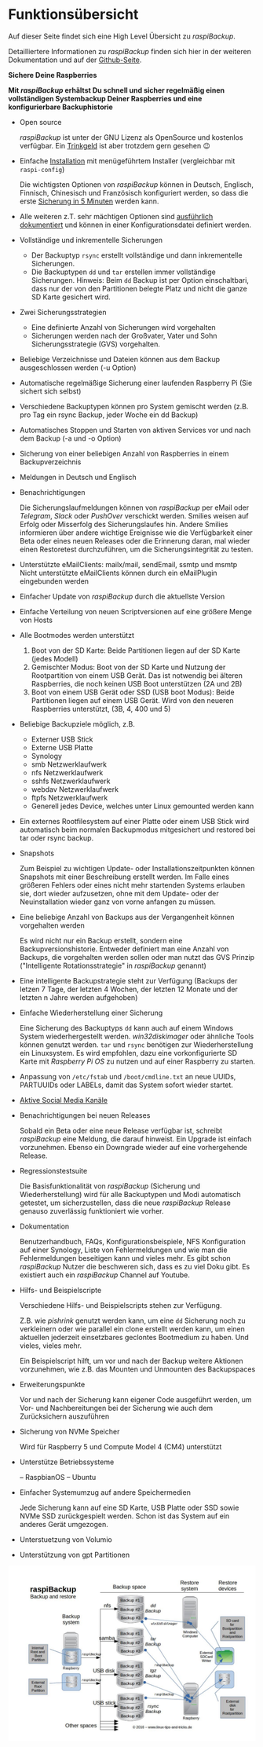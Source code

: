 # Funktionsübersicht

Auf dieser Seite findet sich eine High Level Übersicht zu *raspiBackup*.

Detailliertere Informationen zu *raspiBackup* finden sich hier in der weiteren Dokumentation
und auf der [Github-Seite](https://github.com/framps/raspiBackup).

**Sichere Deine Raspberries**

**Mit *raspiBackup* erhältst Du schnell und sicher regelmäßig einen vollständigen Systembackup Deiner Raspberries und eine konfigurierbare Backuphistorie**

  - Open source

    *raspiBackup* ist unter der GNU Lizenz als OpenSource und kostenlos verfügbar.
    Ein [Trinkgeld](introduction.md#donation) ist aber trotzdem gern gesehen 😉

  - Einfache [Installation](installation.md) mit menügeführtem Installer (vergleichbar mit `raspi-config`)

    Die wichtigsten Optionen von *raspiBackup* können in Deutsch, Englisch, Finnisch,
    Chinesisch und Französisch konfiguriert werden, so dass die erste [Sicherung
    in 5 Minuten](installation-in-5-minutes.md) werden kann.

  - Alle weiteren z.T. sehr mächtigen Optionen sind [ausführlich dokumentiert](details.md)
    und können in einer Konfigurationsdatei definiert werden.

  - Vollständige und inkrementelle Sicherungen

      - Der Backuptyp `rsync` erstellt vollständige und dann inkrementelle Sicherungen.
      - Die Backuptypen `dd` und `tar` erstellen immer vollständige Sicherungen.
        Hinweis: Beim `dd` Backup ist per Option einschaltbari, dass nur der von den Partitionen belegte Platz und nicht die ganze SD Karte gesichert wird.

  - Zwei Sicherungsstrategien

      - Eine definierte Anzahl von Sicherungen wird vorgehalten
      - Sicherungen werden nach der Großvater, Vater und Sohn Sicherungsstrategie (GVS) vorgehalten.

  - Beliebige Verzeichnisse und Dateien können aus dem Backup ausgeschlossen werden (-u Option)

  - Automatische regelmäßige Sicherung einer laufenden Raspberry Pi (Sie sichert sich selbst)

  - Verschiedene Backuptypen können pro System gemischt werden (z.B. pro Tag ein rsync Backup, jeder Woche ein dd Backup)

  - Automatisches Stoppen und Starten von aktiven Services vor und nach dem Backup (-a und -o Option)

  - Sicherung von einer beliebigen Anzahl von Raspberries in einem Backupverzeichnis

  - Meldungen in Deutsch und Englisch

  - Benachrichtigungen

    Die Sicherungslaufmeldungen können von *raspiBackup* per eMail oder *Telegram*,
    *Slack* oder *PushOver* verschickt werden. Smilies weisen auf Erfolg oder
    Misserfolg des Sicherungslaufes hin. Andere Smilies informieren über andere
    wichtige Ereignisse wie die Verfügbarkeit einer Beta oder eines neuen Releases
    oder die Erinnerung daran, mal wieder einen Restoretest durchzuführen, um die
    Sicherungsintegrität zu testen.

  - Unterstützte eMailClients: mailx/mail, sendEmail, ssmtp und msmtp
    Nicht unterstützte eMailClients können durch ein eMailPlugin eingebunden werden

  - Einfacher Update von *raspiBackup* durch die aktuellste Version
  - Einfache Verteilung von neuen Scriptversionen auf eine größere Menge von Hosts

  - Alle Bootmodes werden unterstützt

      1. Boot von der SD Karte: Beide Partitionen liegen auf der SD Karte
         (jedes Modell)
      2. Gemischter Modus: Boot von der SD Karte und Nutzung der Rootpartition
         von einem USB Gerät. Das ist notwendig bei älteren Raspberries, die
         noch keinen USB Boot unterstützen (2A und 2B)
      3. Boot von einem USB Gerät oder SSD (USB boot Modus): Beide Partitionen
         liegen auf einem USB Gerät. Wird von den neueren Raspberries
         unterstützt, (3B, 4, 400 und 5)

  - Beliebige Backupziele möglich, z.B.

      - Externer USB Stick
      - Externe USB Platte
      - Synology
      - smb Netzwerklaufwerk
      - nfs Netzwerklaufwerk
      - sshfs Netzwerklaufwerk
      - webdav Netzwerklaufwerk
      - ftpfs Netzwerklaufwerk
      - Generell jedes Device, welches unter Linux gemounted werden kann

  - Ein externes Rootfilesystem auf einer Platte oder einem USB Stick wird
    automatisch beim normalen Backupmodus mitgesichert und restored bei tar
    oder rsync backup.

  - Snapshots

    Zum Beispiel zu wichtigen Update- oder Installationszeitpunkten können
    Snapshots mit einer Beschreibung erstellt werden. Im Falle eines größeren
    Fehlers oder eines nicht mehr startenden Systems erlauben sie, dort wieder
    aufzusetzen, ohne mit dem Update- oder der Neuinstallation wieder ganz von
    vorne anfangen zu müssen.

  - Eine beliebige Anzahl von Backups aus der Vergangenheit können vorgehalten werden

    Es wird nicht nur ein Backup erstellt, sondern eine Backupversionshistorie.
    Entweder definiert man eine Anzahl von Backups, die vorgehalten werden sollen
    oder man nutzt das GVS Prinzip ("Intelligente Rotationsstrategie" in *raspiBackup*
    genannt)

  - Eine intelligente Backupstrategie steht zur Verfügung
    (Backups der letzen 7 Tage, der letzten 4 Wochen, der letzten 12 Monate und der letzten n Jahre werden aufgehoben)

  - Einfache Wiederherstellung einer Sicherung

    Eine Sicherung des Backuptyps `dd` kann auch auf einem Windows System
    wiederhergestellt werden. *win32diskimager* oder ähnliche Tools können genutzt
    werden.
    `tar` und `rsync` benötigen zur Wiederherstellung ein Linuxsystem.
    Es wird empfohlen, dazu eine vorkonfigurierte SD Karte mit *Raspberry Pi
    OS* zu nutzen und auf einer Raspberry zu starten.

  - Anpassung von `/etc/fstab` und `/boot/cmdline.txt` an neue UUIDs, PARTUUIDs
    oder LABELs, damit das System sofort wieder startet.

  - [Aktive Social Media Kanäle](introduction.md#kontakt)

  - Benachrichtigungen bei neuen Releases

    Sobald ein Beta oder eine neue Release verfügbar ist, schreibt *raspiBackup* eine
    Meldung, die darauf hinweist. Ein Upgrade ist einfach vorzunehmen. Ebenso ein
    Downgrade wieder auf eine vorhergehende Release.

  - Regressionstestsuite

    Die Basisfunktionalität von *raspiBackup* (Sicherung und Wiederherstellung) wird
    für alle Backuptypen und Modi automatisch getestet, um sicherzustellen, dass die
    neue *raspiBackup* Release genauso zuverlässig funktioniert wie vorher.

  - Dokumentation

    Benutzerhandbuch, FAQs, Konfigurationsbeispiele, NFS Konfiguration auf einer
    Synology, Liste von Fehlermeldungen und wie man die Fehlermeldungen beseitigen
    kann und vieles mehr. Es gibt schon *raspiBackup* Nutzer die beschweren sich, dass
    es zu viel Doku gibt. Es existiert auch ein *raspiBackup* Channel auf Youtube.

  - Hilfs- und Beispielscripte

    Verschiedene Hilfs- und Beispielscripts stehen zur Verfügung.

    Z.B. wie *pishrink* genutzt werden kann, um eine `dd` Sicherung noch zu verkleinern
    oder wie parallel ein clone erstellt werden kann, um einen aktuellen jederzeit
    einsetzbares geclontes Bootmedium zu haben. Und vieles, vieles mehr.

    Ein Beispielscript hilft, um vor und nach der Backup weitere Aktionen vorzunehmen,
    wie z.B. das Mounten und Unmounten des Backupspaces

  - Erweiterungspunkte

    Vor und nach der Sicherung kann eigener Code ausgeführt werden, um Vor- und
    Nachbereitungen bei der Sicherung wie auch dem Zurücksichern auszuführen

  - Sicherung von NVMe Speicher

    Wird für Raspberry 5 und Compute Model 4 (CM4) unterstützt

  - Unterstütze Betriebssysteme

      – RaspbianOS
      – Ubuntu

  - Einfacher Systemumzug auf andere Speichermedien

    Jede Sicherung kann auf eine SD Karte, USB Platte oder SSD sowie NVMe SSD
    zurückgespielt werden. Schon ist das System auf ein anderes Gerät umgezogen.

  - Unterstuetzung von Volumio

  - Unterstützung von gpt Partitionen


![Übersichtsbild](images/raspiBackupOverview.jpg)


[.status]: rft
[.source]: https://www.linux-tips-and-tricks.de/de/funktionsuebersicht
[.source]: https://www.linux-tips-and-tricks.de/de/raspibackup
[.source]: https://www.linux-tips-and-tricks.de/en/features
[.source]: https://www.linux-tips-and-tricks.de/en/backup
